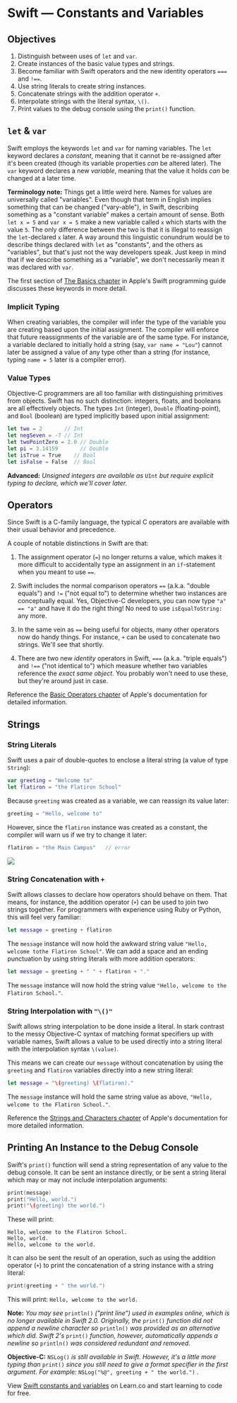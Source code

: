 # Swift — Constants and Variables

## Objectives

1. Distinguish between uses of `let` and `var`.
2. Create instances of the basic value types and strings.
3. Become familiar with Swift operators and the new identity operators `===` and `!==`.
4. Use string literals to create string instances.
5. Concatenate strings with the addition operator `+`.
6. Interpolate strings with the literal syntax, `\()`.
7. Print values to the debug console using the `print()` function.

## `let` & `var`

Swift employs the keywords `let` and `var` for naming variables. The `let` keyword declares a *constant*, meaning that it cannot be re-assigned after it's been created (though its variable properties *can* be altered later). The `var` keyword declares a new *variable*, meaning that the value it holds *can* be changed at a later time.

**Terminology note:** Things get a little weird here. Names for values are universally called "variables". Even though that term in English implies something that can be changed ("vary-able"), in Swift, describing something as a "constant variable" makes a certain amount of sense. Both `let x = 5` and `var x = 5` make a new variable called `x` which starts with the value `5`. The only difference between the two is that it is illegal to reassign the `let`-declared `x` later. A way around this linguistic conundrum would be to describe things declared with `let` as "constants", and the others as "variables", but that's just not the way developers speak. Just keep in mind that if we describe something as a "variable", we don't necessarily mean it was declared with `var`.

The first section of [The Basics chapter](https://developer.apple.com/library/prerelease/ios/documentation/Swift/Conceptual/Swift_Programming_Language/TheBasics.html) in Apple's Swift programming guide discusses these keywords in more detail.

### Implicit Typing

When creating variables, the compiler will infer the type of the variable you are creating based upon the initial assignment. The compiler will enforce that future reassignments of the variable are of the same type. For instance, a variable declared to initially hold a string (say, `var name = "Lou"`) cannot later be assigned a value of any type other than a string (for instance, typing `name = 5` later is a compiler error).

### Value Types

Objective-C programmers are all too familiar with distinguishing primitives from objects. Swift has no such distinction: integers, floats, and booleans are all effectively objects. The types `Int` (integer), `Double` (floating-point), and `Bool` (boolean) are typed implicitly based upon initial assignment:

```swift
let two = 2       // Int
let negSeven = -7 // Int
let twoPointZero = 2.0 // Double
let pi = 3.14159       // Double
let isTrue = True    // Bool
let isFalse = False  // Bool
```
**Advanced:** *Unsigned integers are available as* `UInt` *but require explicit typing to declare, which we'll cover later.*

## Operators

Since Swift is a C-family language, the typical C operators are available with their usual behavior and precedence.

A couple of notable distinctions in Swift are that:

1. The assignment operator (`=`) no longer returns a value, which makes it more difficult to accidentally type an assignment in an `if`-statement when you meant to use `==`.

2. Swift includes the normal comparison operators `==` (a.k.a. "double equals") and `!=` ("not equal to") to determine whether two instances are conceptually equal. Yes, Objective-C developers, you can now type `"a" == "a"` and have it do the right thing! No need to use `isEqualToString:` any more.

3. In the same vein as `==` being useful for objects, many other operators now do handy things. For instance, `+` can be used to concatenate two strings. We'll see that shortly.

3. There are two new *identity* operators in Swift, `===` (a.k.a. "triple equals") and `!==` ("not identical to") which measure whether two variables reference the *exact same object.* You probably won't need to use these, but they're around just in case.

Reference the [Basic Operators chapter](https://developer.apple.com/library/prerelease/ios/documentation/Swift/Conceptual/Swift_Programming_Language/BasicOperators.html#//apple_ref/doc/uid/TP40014097-CH6-ID60) of Apple's documentation for detailed information.

## Strings

### String Literals

Swift uses a pair of double-quotes to enclose a literal string (a value of type `String`):

```swift
var greeting = "Welcome to"
let flatiron = "the Flatiron School"
```
Because `greeting` was created as a variable, we can reassign its value later:

```swift
greeting = "Hello, welcome to"
```
However, since the `flatiron` instance was created as a constant, the compiler will warn us if we try to change it later:

```swift
flatiron = "the Main Campus"   // error
```
![](https://curriculum-content.s3.amazonaws.com/swift/swift-constants-and-variables/error_cannot_assign_to_let_constant.png)

### String Concatenation with `+`

Swift allows classes to declare how operators should behave on them. That means, for instance, the addition operator (`+`) can be used to join two strings together. For programmers with experience using Ruby or Python, this will feel very familiar:

```swift
let message = greeting + flatiron
```

The `message` instance will now hold the awkward string value `"Hello, welcome tothe Flatiron School"`. We can add a space and an ending punctuation by using string literals with more addition operators:

```swift
let message = greeting + " " + flatiron + "."
```
The `message` instance will now hold the string value `"Hello, welcome to the Flatiron School."`.

### String Interpolation with `"\()"`

Swift allows string interpolation to be done inside a literal. In stark contrast to the messy Objective-C syntax of matching format specifiers up with variable names, Swift allows a value to be used directly into a string literal with the interpolation syntax `\(value)`.

This means we can create our `message` without concatenation by using the `greeting` and `flatiron` variables directly into a new string literal:

```swift
let message = "\(greeting) \(flatiron)."
```
The `message` instance will hold the same string value as above, `"Hello, welcome to the Flatiron School."`.

Reference the [Strings and Characters chapter](https://developer.apple.com/library/prerelease/ios/documentation/Swift/Conceptual/Swift_Programming_Language/StringsAndCharacters.html#//apple_ref/doc/uid/TP40014097-CH7-ID285) of Apple's documentation for more detailed information.

## Printing An Instance to the Debug Console

Swift's `print()` function will send a string representation of any value to the debug console. It can be sent an instance directly, or be sent a string literal which may or may not include interpolation arguments:

```swift
print(message)
print("Hello, world.")
print("\(greeting) the world.")
```
These will print:

```
Hello, welcome to the Flatiron School.
Hello, world.
Hello, welcome to the world.
```

It can also be sent the result of an operation, such as using the addition operator (`+`) to print the concatenation of a string instance with a string literal:

```swift
print(greeting + " the world.")
```
This will print: `Hello, welcome to the world.`

**Note:** *You may see* `println()` *("print line") used in examples online, which is no longer available in Swift 2.0. Originally, the* `print()` *function did not append a newline character so* `println()` *was provided as an alternative which did. Swift 2's* `print()` *function, however, automatically appends a newline so* `println()` *was considered redundant and removed.*

**Objective-C:** `NSLog()` *is still available in Swift. However, it's a little more typing than* `print()` *since you still need to give a format specifier in the first argument. For example:* `NSLog("%@", greeting + " the world.")` *.*

<p data-visibility='hidden'>View <a href='https://learn.co/lessons/swift-constants-and-variables' title='Swift constants and variables'>Swift constants and variables</a> on Learn.co and start learning to code for free.</p>
